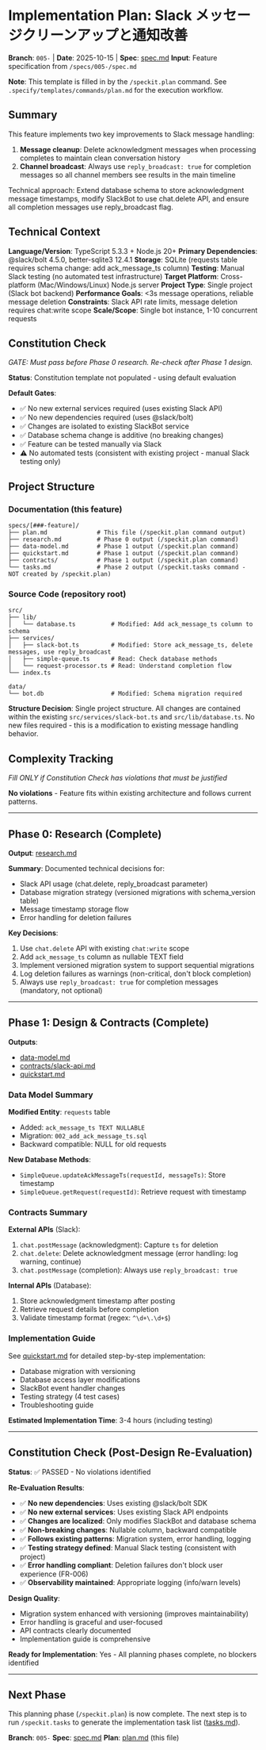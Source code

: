 # Implementation Plan: Slack メッセージクリーンアップと通知改善

**Branch**: `005-` | **Date**: 2025-10-15 | **Spec**: [spec.md](./spec.md)
**Input**: Feature specification from `/specs/005-/spec.md`

**Note**: This template is filled in by the `/speckit.plan` command. See `.specify/templates/commands/plan.md` for the execution workflow.

## Summary

This feature implements two key improvements to Slack message handling:
1. **Message cleanup**: Delete acknowledgment messages when processing completes to maintain clean conversation history
2. **Channel broadcast**: Always use `reply_broadcast: true` for completion messages so all channel members see results in the main timeline

Technical approach: Extend database schema to store acknowledgment message timestamps, modify SlackBot to use chat.delete API, and ensure all completion messages use reply_broadcast flag.

## Technical Context

**Language/Version**: TypeScript 5.3.3 + Node.js 20+
**Primary Dependencies**: @slack/bolt 4.5.0, better-sqlite3 12.4.1
**Storage**: SQLite (requests table requires schema change: add ack_message_ts column)
**Testing**: Manual Slack testing (no automated test infrastructure)
**Target Platform**: Cross-platform (Mac/Windows/Linux) Node.js server
**Project Type**: Single project (Slack bot backend)
**Performance Goals**: <3s message operations, reliable message deletion
**Constraints**: Slack API rate limits, message deletion requires chat:write scope
**Scale/Scope**: Single bot instance, 1-10 concurrent requests

## Constitution Check

*GATE: Must pass before Phase 0 research. Re-check after Phase 1 design.*

**Status**: Constitution template not populated - using default evaluation

**Default Gates**:
- ✅ No new external services required (uses existing Slack API)
- ✅ No new dependencies required (uses @slack/bolt)
- ✅ Changes are isolated to existing SlackBot service
- ✅ Database schema change is additive (no breaking changes)
- ✅ Feature can be tested manually via Slack
- ⚠️ No automated tests (consistent with existing project - manual Slack testing only)

## Project Structure

### Documentation (this feature)

```
specs/[###-feature]/
├── plan.md              # This file (/speckit.plan command output)
├── research.md          # Phase 0 output (/speckit.plan command)
├── data-model.md        # Phase 1 output (/speckit.plan command)
├── quickstart.md        # Phase 1 output (/speckit.plan command)
├── contracts/           # Phase 1 output (/speckit.plan command)
└── tasks.md             # Phase 2 output (/speckit.tasks command - NOT created by /speckit.plan)
```

### Source Code (repository root)

```
src/
├── lib/
│   └── database.ts          # Modified: Add ack_message_ts column to schema
├── services/
│   ├── slack-bot.ts         # Modified: Store ack_message_ts, delete messages, use reply_broadcast
│   ├── simple-queue.ts      # Read: Check database methods
│   └── request-processor.ts # Read: Understand completion flow
└── index.ts

data/
└── bot.db                   # Modified: Schema migration required
```

**Structure Decision**: Single project structure. All changes are contained within the existing `src/services/slack-bot.ts` and `src/lib/database.ts`. No new files required - this is a modification to existing message handling behavior.

## Complexity Tracking

*Fill ONLY if Constitution Check has violations that must be justified*

**No violations** - Feature fits within existing architecture and follows current patterns.

---

## Phase 0: Research (Complete)

**Output**: [research.md](./research.md)

**Summary**: Documented technical decisions for:
- Slack API usage (chat.delete, reply_broadcast parameter)
- Database migration strategy (versioned migrations with schema_version table)
- Message timestamp storage flow
- Error handling for deletion failures

**Key Decisions**:
1. Use `chat.delete` API with existing `chat:write` scope
2. Add `ack_message_ts` column as nullable TEXT field
3. Implement versioned migration system to support sequential migrations
4. Log deletion failures as warnings (non-critical, don't block completion)
5. Always use `reply_broadcast: true` for completion messages (mandatory, not optional)

---

## Phase 1: Design & Contracts (Complete)

**Outputs**:
- [data-model.md](./data-model.md)
- [contracts/slack-api.md](./contracts/slack-api.md)
- [quickstart.md](./quickstart.md)

### Data Model Summary

**Modified Entity**: `requests` table
- Added: `ack_message_ts TEXT NULLABLE`
- Migration: `002_add_ack_message_ts.sql`
- Backward compatible: NULL for old requests

**New Database Methods**:
- `SimpleQueue.updateAckMessageTs(requestId, messageTs)`: Store timestamp
- `SimpleQueue.getRequest(requestId)`: Retrieve request with timestamp

### Contracts Summary

**External APIs** (Slack):
1. `chat.postMessage` (acknowledgment): Capture `ts` for deletion
2. `chat.delete`: Delete acknowledgment message (error handling: log warning, continue)
3. `chat.postMessage` (completion): Always use `reply_broadcast: true`

**Internal APIs** (Database):
1. Store acknowledgment timestamp after posting
2. Retrieve request details before completion
3. Validate timestamp format (regex: `^\d+\.\d+$`)

### Implementation Guide

See [quickstart.md](./quickstart.md) for detailed step-by-step implementation:
- Database migration with versioning
- Database access layer modifications
- SlackBot event handler changes
- Testing strategy (4 test cases)
- Troubleshooting guide

**Estimated Implementation Time**: 3-4 hours (including testing)

---

## Constitution Check (Post-Design Re-Evaluation)

**Status**: ✅ PASSED - No violations identified

**Re-Evaluation Results**:

- ✅ **No new dependencies**: Uses existing @slack/bolt SDK
- ✅ **No new external services**: Uses existing Slack API endpoints
- ✅ **Changes are localized**: Only modifies SlackBot and database schema
- ✅ **Non-breaking changes**: Nullable column, backward compatible
- ✅ **Follows existing patterns**: Migration system, error handling, logging
- ✅ **Testing strategy defined**: Manual Slack testing (consistent with project)
- ✅ **Error handling compliant**: Deletion failures don't block user experience (FR-006)
- ✅ **Observability maintained**: Appropriate logging (info/warn levels)

**Design Quality**:
- Migration system enhanced with versioning (improves maintainability)
- Error handling is graceful and user-focused
- API contracts clearly documented
- Implementation guide is comprehensive

**Ready for Implementation**: Yes - All planning phases complete, no blockers identified

---

## Next Phase

This planning phase (`/speckit.plan`) is now complete. The next step is to run `/speckit.tasks` to generate the implementation task list ([tasks.md](./tasks.md)).

**Branch**: `005-`
**Spec**: [spec.md](./spec.md)
**Plan**: [plan.md](./plan.md) (this file)
